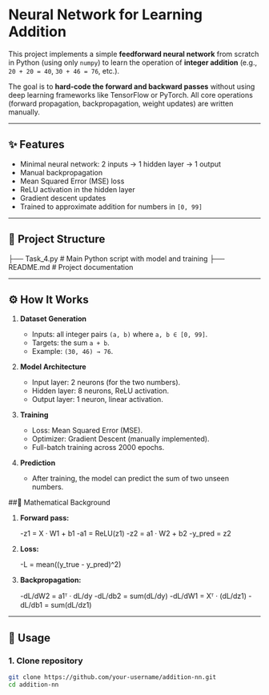 # Neural Network for Learning Addition

This project implements a simple **feedforward neural network** from scratch in Python (using only `numpy`) to learn the operation of **integer addition** (e.g., `20 + 20 = 40`, `30 + 46 = 76`, etc.).

The goal is to **hard-code the forward and backward passes** without using deep learning frameworks like TensorFlow or PyTorch. All core operations (forward propagation, backpropagation, weight updates) are written manually.

---

## ✨ Features
- Minimal neural network: 2 inputs → 1 hidden layer → 1 output  
- Manual backpropagation 
- Mean Squared Error (MSE) loss  
- ReLU activation in the hidden layer  
- Gradient descent updates  
- Trained to approximate addition for numbers in `[0, 99]`  

---

## 📂 Project Structure
├── Task_4.py # Main Python script with model and training
├── README.md # Project documentation

---

## ⚙️ How It Works
1. **Dataset Generation**  
   - Inputs: all integer pairs `(a, b)` where `a, b ∈ [0, 99]`.  
   - Targets: the sum `a + b`.  
   - Example: `(30, 46) → 76`.  

2. **Model Architecture**  
   - Input layer: 2 neurons (for the two numbers).  
   - Hidden layer: 8 neurons, ReLU activation.  
   - Output layer: 1 neuron, linear activation.  

3. **Training**  
   - Loss: Mean Squared Error (MSE).  
   - Optimizer: Gradient Descent (manually implemented).  
   - Full-batch training across 2000 epochs.  

4. **Prediction**  
   - After training, the model can predict the sum of two unseen numbers. 

##🧠 Mathematical Background

1. **Forward pass:**

   -z1 = X · W1 + b1
   -a1 = ReLU(z1)
   -z2 = a1 · W2 + b2
   -y_pred = z2

2. **Loss:**

   -L = mean((y_true - y_pred)^2)

3. **Backpropagation:**

   -dL/dW2 = a1ᵀ · dL/dy
   -dL/db2 = sum(dL/dy)
   -dL/dW1 = Xᵀ · (dL/dz1)
   -dL/db1 = sum(dL/dz1)
 

---

## 🚀 Usage

### 1. Clone repository
```bash
git clone https://github.com/your-username/addition-nn.git
cd addition-nn

